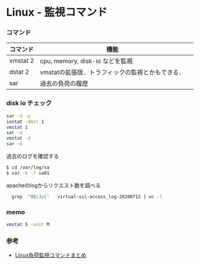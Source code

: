 # Linux - 監視コマンド


### コマンド

| コマンド | 機能 | |
|--|--|--|
|vmstat 2  | cpu, memory, disk-io などを監視   |   |
|dstat 2  | vmstatの拡張版．トラフィックの監視とかもできる．  |   |
|sar  |過去の負荷の履歴   |   |

<!--
|  |   |   |
-->




### disk io チェック


```bash
sar -d -p
iostat -dmxt 1
vmstat 1
sar -u
vmstat -d 
sar -b
```

過去のログを確認する
```bash
$ cd /var/log/sa
$ sar -b -f sa01
```

apacheのlogからリクエスト数を調べる

```bash
  grep  "08/Jul"   virtual-ssl-access_log-20200712 | wc -l
```



### memo

```bash
vmstat 5 -unit M
```

### 参考
* [Linux負荷監視コマンドまとめ](https://qiita.com/aosho235/items/c4d6995743dd1dac16e1)